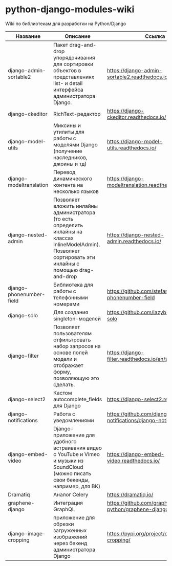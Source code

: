 # python-django-modules-wiki
Wiki по библиотекам для разработки на Python/Django

| Название | Описание | Ссылка |
|----------|----------|----------|
| django-admin-sortable2    | Пакет drag-and-drop упорядочивания для сортировки объектов в представлениях list- и detail интерфейса администратора Django.  | https://django-admin-sortable2.readthedocs.io/ |
| django-ckeditor | RichText-редактор   | https://django-ckeditor.readthedocs.io/ |
| django-model-utils | Миксины и утилиты для работы с моделями Django (получение наследников, джоины и тд)  |  https://django-model-utils.readthedocs.io/ |
| django-modeltranslation | Перевод динамического контента на несколько языков |  https://django-modeltranslation.readthedocs.io/ |
| django-nested-admin | Позволяет вложить инлайны администратора (то есть определить инлайны на классах InlineModelAdmin). Позволяет сортировать эти инлайны с помощью drag-and-drop  | https://django-nested-admin.readthedocs.io/ |
| django-phonenumber-field | Библиотека для работы с телефонными номерами  | https://github.com/stefanfoulis/django-phonenumber-field |
| django-solo | Для создания singleton-моделей |  https://github.com/lazybird/django-solo |
| django-filter |  Позволяет пользователям отфильтровать набор запросов на основе полей модели и отображает форму, позволяющую это сделать.  |  https://django-filter.readthedocs.io/en/stable/ |
| django-select2 | Кастом autocomplete_fields для Django |  https://django-select2.readthedocs.io/ |
| django-notifications | Работа с уведомлениями | https://github.com/django-notifications/django-notifications |
| django-embed-video | Django-приложение для удобного встраивания видео с YouTube и Vimeo и музыки из SoundCloud (можно писать свои бекенды, например, для ВК) | https://django-embed-video.readthedocs.io/ |
| Dramatiq | Аналог Celery | https://dramatiq.io/ |
| graphene-django | Интеграция GraphQL   | https://github.com/graphql-python/graphene-django |
|django-image-cropping  | приложение для обрезки загруженных изображений через бекенд администратора Django | https://pypi.org/project/django-image-cropping/ |
